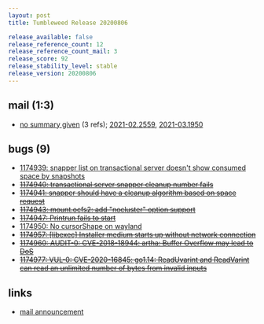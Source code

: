 ```yaml
---
layout: post
title: Tumbleweed Release 20200806

release_available: false
release_reference_count: 12
release_reference_count_mail: 3
release_score: 92
release_stability_level: stable
release_version: 20200806
---
```


## mail (1:3)

- [no summary given](https://github.com/boombatower/tumbleweed-review/issues/10) (3 refs); [2021-02.2559](https://github.com/boombatower/tumbleweed-review/issues/10), [2021-03.1950](https://github.com/boombatower/tumbleweed-review/issues/10)

## bugs (9)

<!--more-->

- [1174939: snapper list on transactional server doesn't show consumed space by snapshots](https://bugzilla.opensuse.org/show_bug.cgi?id=1174939)
- ~~[1174940: transactional server snapper cleanup number fails](https://bugzilla.opensuse.org/show_bug.cgi?id=1174940)~~
- ~~[1174941: snapper should have a cleanup algorithm based on space request](https://bugzilla.opensuse.org/show_bug.cgi?id=1174941)~~
- ~~[1174943: mount.ocfs2: add "nocluster" option support](https://bugzilla.opensuse.org/show_bug.cgi?id=1174943)~~
- ~~[1174947: Printrun fails to start](https://bugzilla.opensuse.org/show_bug.cgi?id=1174947)~~
- [1174950: No cursorShape on wayland](https://bugzilla.opensuse.org/show_bug.cgi?id=1174950)
- ~~[1174957: \[libexec\] Installer medium starts up without network connection](https://bugzilla.opensuse.org/show_bug.cgi?id=1174957)~~
- ~~[1174960: AUDIT-0: CVE-2018-18944: artha: Buffer Overflow may lead to DoS](https://bugzilla.opensuse.org/show_bug.cgi?id=1174960)~~
- ~~[1174977: VUL-0: CVE-2020-16845: go1.14: ReadUvarint and ReadVarint can read an unlimited number of bytes from invalid inputs](https://bugzilla.opensuse.org/show_bug.cgi?id=1174977)~~



## links

- [mail announcement](https://github.com/boombatower/tumbleweed-review/issues/10)
